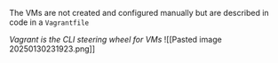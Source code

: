 The VMs are not created and configured manually but are described in code in a `Vagrantfile`

*Vagrant is the CLI steering wheel for VMs*
![[Pasted image 20250130231923.png]]